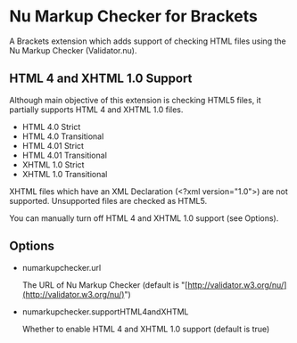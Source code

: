 # Nu Markup Checker for Brackets

A Brackets extension which adds support of checking HTML files using the Nu Markup Checker (Validator.nu).

## HTML 4 and XHTML 1.0 Support

Although main objective of this extension is checking HTML5 files, it partially supports HTML 4 and XHTML 1.0 files.

- HTML 4.0 Strict
- HTML 4.0 Transitional
- HTML 4.01 Strict
- HTML 4.01 Transitional
- XHTML 1.0 Strict
- XHTML 1.0 Transitional

XHTML files which have an XML Declaration (&lt;?xml version="1.0"&gt;) are not supported. Unsupported files are checked as HTML5.

You can manually turn off HTML 4 and XHTML 1.0 support (see Options).

## Options

- numarkupchecker.url
    
    The URL of Nu Markup Checker (default is "[http://validator.w3.org/nu/](http://validator.w3.org/nu/)")
    
- numarkupchecker.supportHTML4andXHTML
    
    Whether to enable HTML 4 and XHTML 1.0 support (default is true)
    
